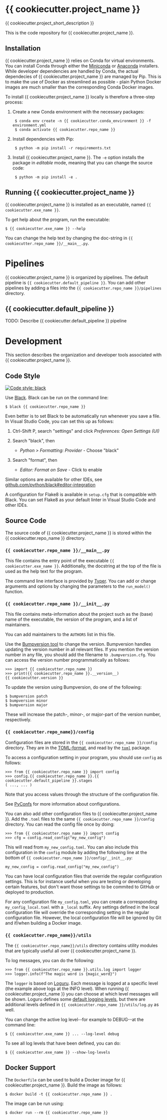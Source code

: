 # {{ cookiecutter.project_name }}

{{ cookiecutter.project_short_description }}

This is the code repository for {{ cookiecutter.project_name }}.


## Installation

{{ cookiecutter.project_name }} relies on Conda for virtual environments. You can install Conda through either the [Miniconda]() or [Anaconda]() installers. While developer dependencies are handled by Conda, the actual dependecies of {{ cookiecutter.project_name }} are managed by Pip. This is to make the use of Docker as streamlined as possible - plain Python Docker images are much smaller than the corresponding Conda Docker images.

To install {{ cookiecutter.project_name }} locally is therefore a three-step process:

1. Create a new Conda environment with the necessary packages:

        $ conda env create -n {{ cookiecutter.conda_environment }} -f environment.yml
        $ conda activate {{ cookiecutter.repo_name }}

2. Install dependencies with Pip:

        $ python -m pip install -r requirements.txt

3. Install {{ cookiecutter.project_name }}. The `-e` option installs the package in _editable_ mode, meaning that you can change the source code:

        $ python -m pip install -e .


## Running {{ cookiecutter.project_name }}

{{ cookiecutter.project_name }} is installed as an executable, named `{{ cookiecutter.exe_name }}`. 

To get help about the program, run the executable:

    $ {{ cookiecutter.exe_name }} --help

You can change the help text by changing the doc-string in `{{ cookiecutter.repo_name }}/__main__.py`.


# Pipelines

{{ cookiecutter.project_name }} is organized by pipelines. The default pipeline is `{{ cookiecutter.default_pipeline }}`. You can add other pipelines by adding a files into the `{{ cookiecutter.repo_name }}/pipelines` directory.


## {{ cookiecutter.default_pipeline }}

TODO: Describe {{ cookiecutter.default_pipeline }} pipeline


# Development

This section describes the organization and developer tools associated with
{{ cookiecutter.project_name }}.


## Code Style

[![Code style: black](https://img.shields.io/badge/code%20style-black-000000.svg)](https://github.com/python/black)

Use [Black](https://github.com/python/black). Black can be run on the command
line:

    $ black {{ cookiecutter.repo_name }}

Even better is to set Black to be automatically run whenever you save a file. In Visual Studio Code, you can set this up as follows:

1. Ctrl-Shift P, search "settings" and click _Preferences: Open Settings (UI)_
2. Search "black", then

    - _Python > Formatting: Provider_ - Choose "black"

3. Search "format", then

    - _Editor: Format on Save_ - Click to enable

Similar options are available for other IDEs, see [github.com/python/black#editor-integration](https://github.com/python/black#editor-integration)

A configuration for Flake8 is available in `setup.cfg` that is compatible with Black. You can set Flake8 as your default linter in Visual Studio Code and other IDEs.


## Source Code

The source code of {{ cookiecutter.project_name }} is stored within the {{ cookiecutter.repo_name }} directory.

### `{{ cookiecutter.repo_name }}/__main__.py`

This file contains the entry point of the executable `{{ cookiecutter.exe_name }}`. Additionally, the docstring at the top of the file is used as the help text for the program.

The command line interface is provided by [Typer](https://typer.tiangolo.com/). You can add or change arguments and options by changing the parameters to the `run_model()` function.


### `{{ cookiecutter.repo_name }}/__init__.py`

This file contains meta-information about the project such as the (base) name of the executable, the version of the program, and a list of maintainers.

You can add maintainers to the `AUTHORS` list in this file.

Use the [Bumpversion tool](https://pypi.org/project/bumpversion/) to change the version. Bumpversion handles updating the version number in all relevant files. If you mention the version number in any file, you should add the filename to `.bumpversion.cfg`. You can access the version number programmatically as follows:

    >>> import {{ cookiecutter.repo_name }}
    >>> print({{ cookiecutter.repo_name }}.__version__)
    {{ cookiecutter.version }}

To update the version using Bumpversion, do one of the following:

    $ bumpversion patch
    $ bumpversion minor
    $ bumpversion major

These will increase the patch-, minor-, or major-part of the version number, respectively.


### `{{ cookiecutter.repo_name}}/config`

Configuration files are stored in the `{{ cookiecutter.repo_name }}/config` directory. They are in the [TOML-format](https://toml.io/), and read by the [`toml`](https://pypi.org/project/toml/) package.

To access a configuration setting in your program, you should use `config` as follows:

    >>> from {{ cookiecutter.repo_name }} import config
    >>> config.{{ cookiecutter.repo_name }}.{{ cookiecutter.default_pipeline }}.stages
    ( ..., ... )

Note that you access values through the structure of the configuration file.


See [PyConfs](https://pypi.org/project/pyconfs/) for more information about configurations.

You can also add other configuration files to {{ cookiecutter.project_name }}. Add the `.toml` files to the same `{{ cookiecutter.repo_name }}/config` directory. You can read the config file once by doing:

    >>> from {{ cookiecutter.repo_name }} import config
    >>> cfg = config.read_config("my_new_config")

This will read from `my_new_config.toml`. You can also include this configuration in the `config` module by adding the following line at the bottom of `{{ cookiecutter.repo_name }}/config/__init__.py`:

    my_new_config = config.read_config("my_new_config")

You can have local configuration files that override the regular configuration settings. This is for instance useful when you are testing or developing certain features, but don't want those settings to be commited to GitHub or deployed to production.

For any configuration file `my_config.toml`, you can create a corresponding `my_config_local.toml` with a `_local` suffix. Any settings defined in the local configuration file will override the corresponding setting in the regular configuration file. However, the local configuration file will be ignored by Git and if/when building a Docker image.

### `{{ cookiecutter.repo_name}}/utils`

The `{{ cookiecutter.repo_name}}/utils` directory contains utility modules that
are typically useful all over {{ cookiecutter.project_name }}.

To log messages, you can do the following:

    >>> from {{ cookiecutter.repo_name }}.utils.log import logger
    >>> logger.info(f"The magic word is {magic_word}")

The `logger` is based on [Loguru](https://github.com/Delgan/loguru). Each message is logged at a specific level (the example above logs at the INFO level). When running {{ cookiecutter.project_name }} you can choose at which level messages will be shown. Loguru defines some [default logging levels](https://loguru.readthedocs.io/en/stable/api/logger.html#levels), but there are additional levels defined in `{{ cookiecutter.repo_name }}/utils/log.py` as well.

You can change the active log level--for example to DEBUG--at the command line:

    $ {{ cookiecutter.exe_name }} ... --log-level debug

To see all log levels that have been defined, you can do:

    $ {{ cookiecutter.exe_name }} --show-log-levels


## Docker Support

The `Dockerfile` can be used to build a Docker image for {{ cookiecutter.project_name }}. Build the image as follows:

    $ docker build -t {{ cookiecutter.repo_name }} .

The image can be run using:

    $ docker run --rm {{ cookiecutter.repo_name }}
